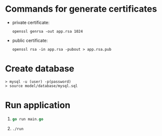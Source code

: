 # Commands for generate certificates

- private certificate:

    ```shell
    openssl genrsa -out app.rsa 1024
    ```

- public certificate:
    ```shell
    openssl rsa -in app.rsa -pubout > app.rsa.pub
    ```

# Create database

```shell
> mysql -u (user) -p(password)
> source model/database/mysql.sql
```

# Run application

1. 
    ```go
    go run main.go
    ```

2. 
    ```shell
    ./run
    ```